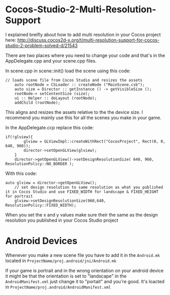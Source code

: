 # Cocos-Studio-2-Multi-Resolution-Support
I explained breifly about how to add multi resolution in your Cocos project here: http://discuss.cocos2d-x.org/t/multi-resolution-support-for-cocos-studio-2-problem-solved-d/21543

There are two places where you need to change your code and that's in the AppDelegate.cpp and your scene.cpp files.

In scene.cpp in scene::init() load the scene using this code:
```
// loads scene file from Cocos Studio and resizes the assets
    auto rootNode = CSLoader :: createNode ("MainScene.csb");
    auto size = Director :: getInstance () -> getVisibleSize ();
    rootNode-> setContentSize (size);
    ui :: Helper :: doLayout (rootNode);
    addChild (rootNode);
```
This aligns and resizes the assets relative to the the device size. I recommend you mainly use this for all the scenes you make in your game.

In the AppDelegate.ccp replace this code:
```
if(!glview){
        glview = GLViewImpl::createWithRect("CocosProject", Rect(0, 0, 640, 960));
        director->setOpenGLView(glview);
    }
    director->getOpenGLView()->setDesignResolutionSize( 640, 960, ResolutionPolicy::NO_BORDER );
```
With this code:
```
auto glview = director->getOpenGLView();
    // set design resolution to same resolution as what you published it in Cocos Studio and use FIXED_WIDTH for landscape & FIXED_HEIGHT for portrait
    glview->setDesignResolutionSize(960,640, ResolutionPolicy::FIXED_WIDTH);
```
When you set the x and y values make sure their the same as the design resolution you published in your Cocos Studio project

# Android Devices

Whenever you make a new scene file you have to add it in the ```Android.mk``` located in ```ProjectName/proj.android/jni/Android.mk```

If your game is portrait and in the wrong orientation on your android device it might be that the orientation is set to "landscape" in the ```AndroidManifest.xml``` just change it to "portait" and you're good. It's loacted in ```ProjectName/proj.android/AndroidManifest.xml```

